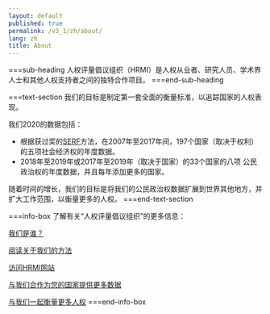 ```yaml
---
layout: default
published: true
permalink: /v3_1/zh/about/
lang: zh
title: About
---
```


===sub-heading
人权评量倡议组织（HRMI）是人权从业者、研究人员、学术界人士和其他人权支持者之间的独特合作项目。
===end-sub-heading

===text-section
我们的目标是制定第一套全面的衡量标准，以追踪国家的人权表现。

我们2020的数据包括：
* 根据获过奖的[SERF](https://serfindex.uconn.edu/)方法，在2007年至2017年间，197个国家（取决于权利）的五项社会经济权的年度数据。
* 2018年至2019年或2017年至2019年（取决于国家）的33个国家的八项 公民政治权的年度数据，并且每年添加更多的国家。

随着时间的增长，我们的目标是将我们的公民政治权数据扩展到世界其他地方，并扩大工作范围，以衡量更多的人权。
===end-text-section

===info-box
了解有关“人权评量倡议组织”的更多信息：

<a href="https://humanrightsmeasurement.org/about-hrmi/the-team/" target="_blank">我们是谁？</a>

<a href="https://humanrightsmeasurement.org/methodology/overview/" target="_blank">阅读关于我们的方法</a>

<a href="https://humanrightsmeasurement.org" target="_blank">访问HRMI网站</a>

<a href="https://humanrightsmeasurement.org/do-you-want-hrmi-human-rights-scores-for-your-country/" target="_blank">与我们合作为您的国家提供更多数据</a>

<a href="https://humanrightsmeasurement.org/get-involved/exploring-new-workstreams/" target="_blank">与我们一起衡量更多人权</a>
===end-info-box